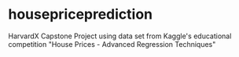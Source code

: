 # housepriceprediction
HarvardX Capstone Project using data set from Kaggle's educational competition "House Prices - Advanced Regression Techniques"
